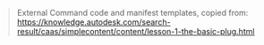 > External Command code and manifest templates, copied from: https://knowledge.autodesk.com/search-result/caas/simplecontent/content/lesson-1-the-basic-plug.html
